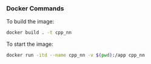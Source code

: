 
### Docker Commands

To build the image:

```bash
docker build . -t cpp_nn
```

To start the image:

```bash
docker run -itd --name cpp_nn -v $(pwd):/app cpp_nn
```